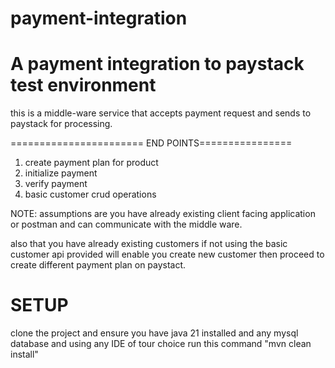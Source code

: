 # payment-integration

# A payment integration to paystack test environment

this is a middle-ware service that accepts payment request and sends to paystack for processing.

=======================
 END POINTS================

1. create payment plan for product
2. initialize payment
3. verify payment
4. basic customer crud operations

NOTE: assumptions are you have already existing client facing application or postman
and can communicate with the middle ware.

also that you have already existing customers if not using the basic customer api provided will enable you create new customer
then proceed to create different payment plan on paystact.

SETUP
======
clone the project and ensure you have java 21 installed and any mysql database and using any IDE of tour choice 
run this command "mvn clean install" 
